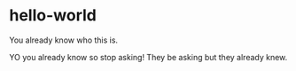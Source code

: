 # hello-world
You already know who this is.

YO you already know so stop asking!
They be asking but they already knew.

